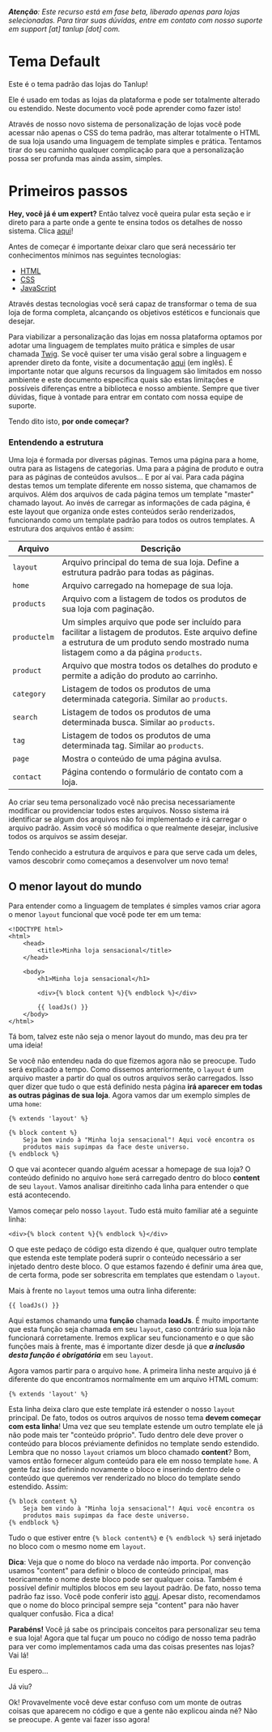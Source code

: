 _**Atenção**: Este recurso está em fase beta, liberado apenas para lojas
selecionadas. Para tirar suas dúvidas, entre em contato com nosso suporte em
support [at] tanlup [dot] com._

# Tema Default

Este é o tema padrão das lojas do Tanlup!

Ele é usado em todas as lojas da plataforma e pode ser totalmente alterado ou
estendido. Neste documento você pode aprender como fazer isto!

Através de nosso novo sistema de personalização de lojas você pode acessar não
apenas o CSS do tema padrão, mas alterar totalmente o HTML de sua loja usando
uma linguagem de template simples e prática. Tentamos tirar do seu caminho
qualquer complicação para que a personalização possa ser profunda mas ainda
assim, simples.

# Primeiros passos

**Hey, você já é um expert?** Então talvez você queira pular esta seção e ir
direto para a parte onde a gente te ensina todos os detalhes de nosso sistema.
Clica [aqui](#algumlugar)!

Antes de começar é importante deixar claro que será necessário ter conhecimentos
mínimos nas seguintes tecnologias:

- [HTML](https://developer.mozilla.org/en-US/docs/Web/HTML)
- [CSS](https://developer.mozilla.org/en-US/docs/Web/CSS)
- [JavaScript](https://developer.mozilla.org/en-US/docs/Web/JavaScript)

Através destas tecnologias você será capaz de transformar o tema de sua loja de
forma completa, alcançando os objetivos estéticos e funcionais que desejar.

Para viabilizar a personalização das lojas em nossa plataforma optamos por
adotar uma linguagem de templates muito prática e simples de usar chamada
[Twig](http://twig.sensiolabs.org/). Se você quiser ter uma visão geral sobre
a linguagem e aprender direto da fonte, visite a documentação
[aqui](http://twig.sensiolabs.org/doc/templates.html) (em inglês). É importante
notar que alguns recursos da linguagem são limitados em nosso ambiente e este
documento especifica quais são estas limitações e possíveis diferenças entre a
biblioteca e nosso ambiente. Sempre que tiver dúvidas, fique à vontade para
entrar em contato com nossa equipe de suporte.

Tendo dito isto, **por onde começar?**

### Entendendo a estrutura

Uma loja é formada por diversas páginas. Temos uma página para a home, outra
para as listagens de categorias. Uma para a página de produto e outra para as
páginas de conteúdos avulsos... E por aí vai. Para cada página destas temos um
template diferente em nosso sistema, que chamamos de arquivos. Além dos arquivos
de cada página temos um template "master" chamado layout. Ao invés de carregar
as informações de cada página, é este layout que organiza onde estes conteúdos
serão renderizados, funcionando como um template padrão para todos os outros
templates. A estrutura dos arquivos então é assim:

Arquivo      | Descrição
-------------|----------
`layout`     | Arquivo principal do tema de sua loja. Define a estrutura padrão para todas as páginas.
`home`       | Arquivo carregado na homepage de sua loja.
`products`   | Arquivo com a listagem de todos os produtos de sua loja com paginação.
`productelm` | Um simples arquivo que pode ser incluído para facilitar a listagem de produtos. Este arquivo define a estrutura de um produto sendo mostrado numa listagem como a da página `products`.
`product`    |  Arquivo que mostra todos os detalhes do produto e permite a adição do produto ao carrinho.
`category`   | Listagem de todos os produtos de uma determinada categoria. Similar ao `products`.
`search`     | Listagem de todos os produtos de uma determinada busca. Similar ao `products`.
`tag`        | Listagem de todos os produtos de uma determinada tag. Similar ao `products`.
`page`       | Mostra o conteúdo de uma página avulsa.
`contact`    | Página contendo o formulário de contato com a loja.

Ao criar seu tema personalizado você não precisa necessariamente modificar ou
providenciar todos estes arquivos. Nosso sistema irá identificar se algum dos
arquivos não foi implementado e irá carregar o arquivo padrão. Assim você só
modifica o que realmente desejar, inclusive todos os arquivos se assim desejar.

Tendo conhecido a estrutura de arquivos e para que serve cada um deles, vamos
descobrir como começamos a desenvolver um novo tema!

## O menor layout do mundo

Para entender como a linguagem de templates é simples vamos criar agora o menor
`layout` funcional que você pode ter em um tema:

```twig
<!DOCTYPE html>
<html>
    <head>
        <title>Minha loja sensacional</title>
    </head>

    <body>
        <h1>Minha loja sensacional</h1>

        <div>{% block content %}{% endblock %}</div>

        {{ loadJs() }}
    </body>
</html>
```

Tá bom, talvez este não seja o menor layout do mundo, mas deu pra ter uma ideia!

Se você não entendeu nada do que fizemos agora não se preocupe. Tudo será
explicado a tempo. Como dissemos anteriormente, o `layout` é um arquivo master
a partir do qual os outros arquivos serão carregados. Isso quer dizer que tudo
o que está definido nesta página **irá aparecer em todas as outras páginas de
sua loja**. Agora vamos dar um exemplo simples de uma `home`:

```twig
{% extends 'layout' %}

{% block content %}
    Seja bem vindo à "Minha loja sensacional"! Aqui você encontra os
    produtos mais supimpas da face deste universo.
{% endblock %}
````

O que vai acontecer quando alguém acessar a homepage de sua loja? O conteúdo
definido no arquivo `home` será carregado dentro do bloco **content** de seu
`layout`. Vamos analisar direitinho cada linha para entender o que está
acontecendo.

Vamos começar pelo nosso `layout`. Tudo está muito familiar até a seguinte
linha:

```twig
<div>{% block content %}{% endblock %}</div>
```

O que este pedaço de código esta dizendo é que, qualquer outro template que
estenda este template poderá suprir o conteúdo necessário a ser injetado dentro
deste bloco. O que estamos fazendo é definir uma área que, de certa forma, pode
ser sobrescrita em templates que estendam o `layout`.

Mais à frente no `layout` temos uma outra linha diferente:

```twig
{{ loadJs() }}
```

Aqui estamos chamando uma **função** chamada **loadJs**. É muito importante que
esta função seja chamada em seu `layout`, caso contrário sua loja não
funcionará corretamente. Iremos explicar seu funcionamento e o que são funções
mais à frente, mas é importante dizer desde já que _**a inclusão desta função é
obrigatória**_ em seu `layout`.

Agora vamos partir para o arquivo `home`. A primeira linha neste arquivo já é
diferente do que encontramos normalmente em um arquivo HTML comum:

```twig
{% extends 'layout' %}
```

Esta linha deixa claro que este template irá estender o nosso `layout`
principal. De fato, todos os outros arquivos de nosso tema **devem começar com
esta linha**! Uma vez que seu template estende um outro template ele já não pode
mais ter "conteúdo próprio". Tudo dentro dele deve prover o conteúdo para blocos
préviamente definidos no template sendo estendido. Lembra que no nosso `layout`
criamos um bloco chamado **content**? Bom, vamos então fornecer algum conteúdo
para ele em nosso template `home`. A gente faz isso definindo novamente o bloco
e inserindo dentro dele o conteúdo que queremos ver renderizado no bloco do
template sendo estendido. Assim:

```twig
{% block content %}
    Seja bem vindo à "Minha loja sensacional"! Aqui você encontra os
    produtos mais supimpas da face deste universo.
{% endblock %}
```

Tudo o que estiver entre `{% block content%}` e `{% endblock %}` será injetado
no bloco com o mesmo nome em `layout`.

**Dica**: Veja que o nome do bloco na verdade não importa. Por convenção
usamos "content" para definir o bloco de conteúdo principal, mas teoricamente
o nome deste bloco pode ser qualquer coisa. Também é possível definir multiplos
blocos em seu layout padrão. De fato, nosso tema padrão faz isso. Você pode
conferir isto [aqui](https://github.com/tanlup/tema-default/blob/master/layout.twig#L4).
Apesar disto, recomendamos que o nome do bloco principal sempre seja "content"
para não haver qualquer confusão. Fica a dica!

**Parabéns!** Você já sabe os principais conceitos para personalizar seu tema e
sua loja! Agora que tal fuçar um pouco no código de nosso tema padrão para ver
como implementamos cada uma das coisas presentes nas lojas? Vai lá!

Eu espero...

Já viu?

Ok! Provavelmente você deve estar confuso com um monte de outras coisas que
aparecem no código e que a gente não explicou ainda né? Não se preocupe. A gente
vai fazer isso agora!